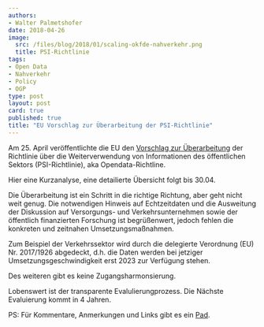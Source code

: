 ```yaml
---
authors: 
- Walter Palmetshofer
date: 2018-04-26
image:
  src: /files/blog/2018/01/scaling-okfde-nahverkehr.png
  title: PSI-Richtlinie
tags:
- Open Data
- Nahverkehr
- Policy
- OGP
type: post
layout: post
card: true
published: true
title: "EU Vorschlag zur Überarbeitung der PSI-Richtlinie" 
---
```


Am 25. April veröffentlichte die EU den [Vorschlag zur Überarbeitung](https://ec.europa.eu/digital-single-market/en/proposal-revision-public-sector-information-psi-directive) der Richtlinie über die Weiterverwendung von Informationen des öffentlichen Sektors (PSI-Richtlinie), aka Opendata-Richtline.

Hier eine Kurzanalyse, eine detailierte Übersicht folgt bis 30.04.

Die Überarbeitung ist ein Schritt in die richtige Richtung, aber geht nicht weit genug.
Die notwendigen Hinweis auf Echtzeitdaten und die Ausweitung der Diskussion auf Versorgungs- und Verkehrsunternehmen sowie der öffentlich finanzierten Forschung ist begrüßenwert, jedoch fehlen die konkreten und zeitnahen Umsetzungsmaßnahmen.

Zum Beispiel der Verkehrssektor wird durch die delegierte Verordnung (EU) Nr. 2017/1926 abgedeckt, d.h. die Daten werden bei jetziger Umsetzungsgeschwindigkeit erst 2023 zur Verfügung stehen.

Des weiteren gibt es keine Zugangsharmonsierung.

Lobenswert ist der transparente Evalulierungprozess. 
Die Nächste Evaluierung kommt in 4 Jahren.

PS: Für Kommentare, Anmerkungen und Links gibt es ein [Pad](https://pad.okfn.de/p/psi-directive).
